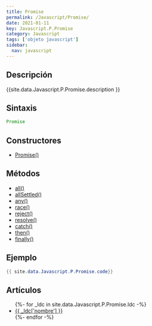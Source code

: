 ```yaml
---
title: Promise
permalink: /Javascript/Promise/
date: 2021-01-11
key: Javascript.P.Promise
category: Javascript
tags: ['objeto javascript']
sidebar: 
  nav: javascript
---
```


## Descripción
{{site.data.Javascript.P.Promise.description }}

## Sintaxis
~~~javascript
Promise
~~~

## Constructores
* [Promise()](/Javascript/Promise/Promise/)

## Métodos
* [all()](/Javascript/Promise/all)
* [allSettled()](/Javascript/Promise/allSettled)
* [any()](/Javascript/Promise/any)
* [race()](/Javascript/Promise/race)
* [reject()](/Javascript/Promise/reject)
* [resolve()](/Javascript/Promise/resolve)
* [catch()](/Javascript/Promise/catch)
* [then()](/Javascript/Promise/then)
* [finally()](/Javascript/Promise/finally)

## Ejemplo
~~~java
{{ site.data.Javascript.P.Promise.code}}
~~~

## Artículos
<ul>
{%- for _ldc in site.data.Javascript.P.Promise.ldc -%}
   <li>
       <a href="{{_ldc['url'] }}">{{ _ldc['nombre'] }}</a>
   </li>
{%- endfor -%}
</ul>
